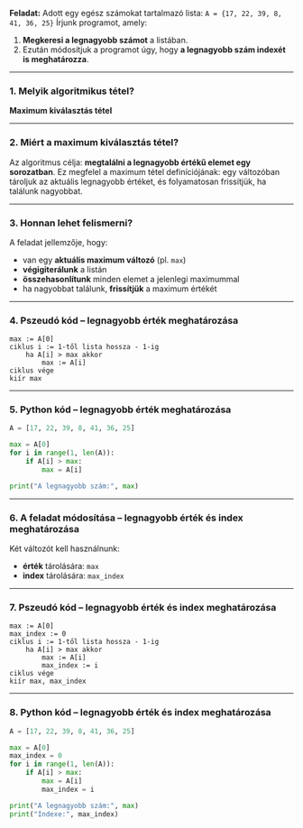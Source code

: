 **Feladat:**
Adott egy egész számokat tartalmazó lista:
`A = {17, 22, 39, 8, 41, 36, 25}`
Írjunk programot, amely:

1. **Megkeresi a legnagyobb számot** a listában.
2. Ezután módosítjuk a programot úgy, hogy **a legnagyobb szám indexét is meghatározza**.

---

### 1. Melyik algoritmikus tétel?

**Maximum kiválasztás tétel**

---

### 2. Miért a **maximum kiválasztás tétel**?

Az algoritmus célja: **megtalálni a legnagyobb értékű elemet egy sorozatban**.
Ez megfelel a maximum tétel definíciójának: egy változóban tároljuk az aktuális legnagyobb értéket, és folyamatosan frissítjük, ha találunk nagyobbat.

---

### 3. Honnan lehet felismerni?

A feladat jellemzője, hogy:

* van egy **aktuális maximum változó** (pl. `max`)
* **végigiterálunk** a listán
* **összehasonlítunk** minden elemet a jelenlegi maximummal
* ha nagyobbat találunk, **frissítjük** a maximum értékét

---

### 4. Pszeudó kód – legnagyobb érték meghatározása

```
max := A[0]
ciklus i := 1-től lista hossza - 1-ig
    ha A[i] > max akkor
        max := A[i]
ciklus vége
kiír max
```

---

### 5. Python kód – legnagyobb érték meghatározása

```python
A = [17, 22, 39, 8, 41, 36, 25]

max = A[0]
for i in range(1, len(A)):
    if A[i] > max:
        max = A[i]

print("A legnagyobb szám:", max)
```

---

### 6. A feladat módosítása – legnagyobb érték és index meghatározása

Két változót kell használnunk:

* **érték** tárolására: `max`
* **index** tárolására: `max_index`

---

### 7. Pszeudó kód – legnagyobb érték és index meghatározása

```
max := A[0]
max_index := 0
ciklus i := 1-től lista hossza - 1-ig
    ha A[i] > max akkor
        max := A[i]
        max_index := i
ciklus vége
kiír max, max_index
```

---

### 8. Python kód – legnagyobb érték és index meghatározása

```python
A = [17, 22, 39, 8, 41, 36, 25]

max = A[0]
max_index = 0
for i in range(1, len(A)):
    if A[i] > max:
        max = A[i]
        max_index = i

print("A legnagyobb szám:", max)
print("Indexe:", max_index)
```
